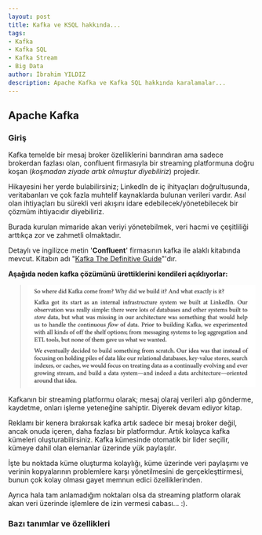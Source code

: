 ```yaml
---
layout: post
title: Kafka ve KSQL hakkında...
tags: 
- Kafka 
- Kafka SQL 
- Kafka Stream 
- Big Data
author: İbrahim YILDIZ
description: Apache Kafka ve Kafka SQL hakkında karalamalar...
---
```


## Apache Kafka 

### Giriş

Kafka temelde bir mesaj broker özelliklerini barındıran ama sadece brokerdan fazlası olan, confluent firmasıyla bir streaming platformuna doğru koşan (*koşmadan ziyade artık olmuştur diyebiliriz*) projedir.

Hikayesini her yerde bulabilirsiniz; LinkedIn de iç ihityaçları doğrultusunda, veritabanları ve çok fazla muhtelif kaynaklarda bulunan verileri vardır. Asıl olan ihtiyaçları bu sürekli veri akışını idare edebilecek/yönetebilecek bir çözmüm ihtiyacıdır diyebiliriz. 

Burada kurulan mimaride akan veriyi yönetebilmek, veri hacmi ve çeşitliliği arttıkça zor ve zahmetli olmaktadır.

Detaylı ve ingilizce metin '**Confluent**' firmasının kafka ile alaklı kitabında mevcut. Kitabın adı "[Kafka The Definitive Guide][1]"'dır. 

**Aşağıda neden kafka çözümünü ürettiklerini kendileri açıklıyorlar:** 

> ![about_kafka_and_ksql_img_1.png](/assets/images/about_kafka_and_ksql_img_1.png)


Kafkanın bir streaming platformu olarak; mesaj olaraj verileri alıp gönderme, kaydetme, onları işleme yeteneğine sahiptir. Diyerek devam ediyor kitap.


Reklamı bir kenera bırakırsak kafka artık sadece bir mesaj broker değil, ancak onuda içeren, daha fazlası bir platformdur. Artık kolayca kafka kümeleri oluşturabilirsiniz. Kafka kümesinde otomatik bir lider seçilir, kümeye dahil olan elemanlar üzerinde yük paylaşılır. 

İşte bu noktada küme oluşturma kolaylığı, küme üzerinde veri paylaşımı ve verinin kopyalarının problemlere karşı yönetilmesini de gerçekleşttirmesi, bunun çok kolay olması gayet memnun edici özelliklerinden.

Ayrıca hala tam anlamadığım noktaları olsa da streaming platform olarak akan veri üzerinde işlemlere de izin vermesi cabası... :). 

### Bazı tanımlar ve özellikleri














[1]: https://www.confluent.io/resources/kafka-the-definitive-guide/ "Kafka The Definitive Guide"